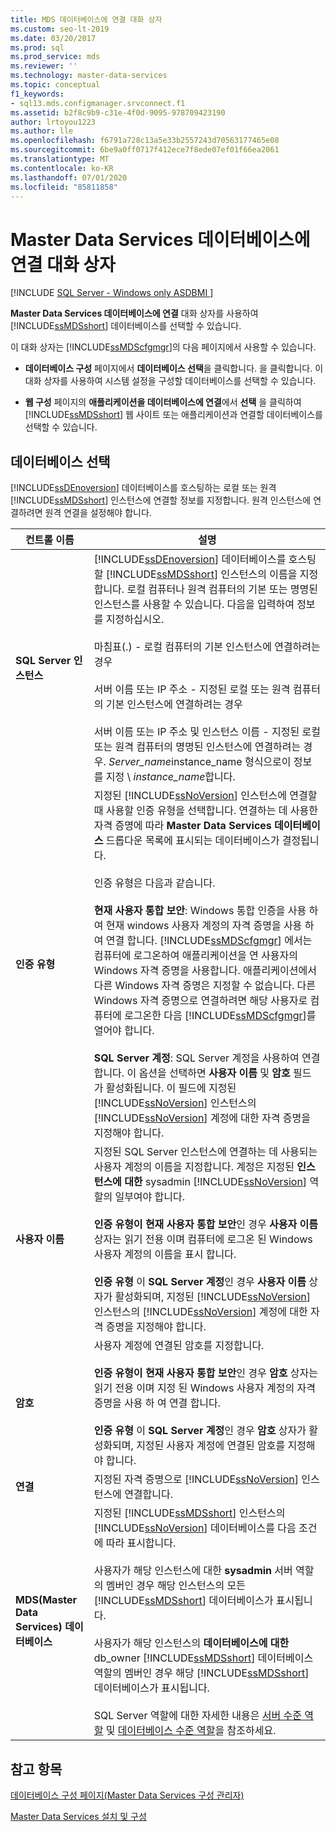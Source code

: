 ```yaml
---
title: MDS 데이터베이스에 연결 대화 상자
ms.custom: seo-lt-2019
ms.date: 03/20/2017
ms.prod: sql
ms.prod_service: mds
ms.reviewer: ''
ms.technology: master-data-services
ms.topic: conceptual
f1_keywords:
- sql13.mds.configmanager.srvconnect.f1
ms.assetid: b2f8c9b9-c31e-4f0d-9095-978709423190
author: lrtoyou1223
ms.author: lle
ms.openlocfilehash: f6791a728c13a5e33b2557243d70563177465e08
ms.sourcegitcommit: 6be9a0ff0717f412ece7f8ede07ef01f66ea2061
ms.translationtype: MT
ms.contentlocale: ko-KR
ms.lasthandoff: 07/01/2020
ms.locfileid: "85811858"
---
```

# <a name="connect-to-a-master-data-services-database-dialog-box"></a>Master Data Services 데이터베이스에 연결 대화 상자

[!INCLUDE [SQL Server - Windows only ASDBMI  ](../includes/applies-to-version/sql-windows-only-asdbmi.md)]

  **Master Data Services 데이터베이스에 연결** 대화 상자를 사용하여 [!INCLUDE[ssMDSshort](../includes/ssmdsshort-md.md)] 데이터베이스를 선택할 수 있습니다.  
  
 이 대화 상자는 [!INCLUDE[ssMDScfgmgr](../includes/ssmdscfgmgr-md.md)]의 다음 페이지에서 사용할 수 있습니다.  
  
-   **데이터베이스 구성** 페이지에서 **데이터베이스 선택**을 클릭합니다. 을 클릭합니다. 이 대화 상자를 사용하여 시스템 설정을 구성할 데이터베이스를 선택할 수 있습니다.  
  
-   **웹 구성** 페이지의 **애플리케이션을 데이터베이스에 연결**에서 **선택** 을 클릭하여 [!INCLUDE[ssMDSshort](../includes/ssmdsshort-md.md)] 웹 사이트 또는 애플리케이션과 연결할 데이터베이스를 선택할 수 있습니다.  
  
## <a name="select-database"></a>데이터베이스 선택  
 [!INCLUDE[ssDEnoversion](../includes/ssdenoversion-md.md)] 데이터베이스를 호스팅하는 로컬 또는 원격 [!INCLUDE[ssMDSshort](../includes/ssmdsshort-md.md)] 인스턴스에 연결할 정보를 지정합니다. 원격 인스턴스에 연결하려면 원격 연결을 설정해야 합니다.  
  
|컨트롤 이름|설명|  
|------------------|-----------------|  
|**SQL Server 인스턴스**|[!INCLUDE[ssDEnoversion](../includes/ssdenoversion-md.md)] 데이터베이스를 호스팅할 [!INCLUDE[ssMDSshort](../includes/ssmdsshort-md.md)] 인스턴스의 이름을 지정합니다. 로컬 컴퓨터나 원격 컴퓨터의 기본 또는 명명된 인스턴스를 사용할 수 있습니다. 다음을 입력하여 정보를 지정하십시오.<br /><br /> 마침표(.) - 로컬 컴퓨터의 기본 인스턴스에 연결하려는 경우<br /><br /> 서버 이름 또는 IP 주소 - 지정된 로컬 또는 원격 컴퓨터의 기본 인스턴스에 연결하려는 경우<br /><br /> 서버 이름 또는 IP 주소 및 인스턴스 이름 - 지정된 로컬 또는 원격 컴퓨터의 명명된 인스턴스에 연결하려는 경우. *Server_name*instance_name 형식으로이 정보를 지정 \\ *instance_name*합니다.|  
|**인증 유형**|지정된 [!INCLUDE[ssNoVersion](../includes/ssnoversion-md.md)] 인스턴스에 연결할 때 사용할 인증 유형을 선택합니다. 연결하는 데 사용한 자격 증명에 따라 **Master Data Services 데이터베이스** 드롭다운 목록에 표시되는 데이터베이스가 결정됩니다.<br /><br /> 인증 유형은 다음과 같습니다.<br /><br /> **현재 사용자 통합 보안**: Windows 통합 인증을 사용 하 여 현재 windows 사용자 계정의 자격 증명을 사용 하 여 연결 합니다. [!INCLUDE[ssMDScfgmgr](../includes/ssmdscfgmgr-md.md)] 에서는 컴퓨터에 로그온하여 애플리케이션을 연 사용자의 Windows 자격 증명을 사용합니다. 애플리케이션에서 다른 Windows 자격 증명은 지정할 수 없습니다. 다른 Windows 자격 증명으로 연결하려면 해당 사용자로 컴퓨터에 로그온한 다음 [!INCLUDE[ssMDScfgmgr](../includes/ssmdscfgmgr-md.md)]를 열어야 합니다.<br /><br /> **SQL Server 계정**: SQL Server 계정을 사용하여 연결합니다. 이 옵션을 선택하면 **사용자 이름** 및 **암호** 필드가 활성화됩니다. 이 필드에 지정된 [!INCLUDE[ssNoVersion](../includes/ssnoversion-md.md)] 인스턴스의 [!INCLUDE[ssNoVersion](../includes/ssnoversion-md.md)] 계정에 대한 자격 증명을 지정해야 합니다.|  
|**사용자 이름**|지정된 SQL Server 인스턴스에 연결하는 데 사용되는 사용자 계정의 이름을 지정합니다. 계정은 지정된 **인스턴스에 대한** sysadmin [!INCLUDE[ssNoVersion](../includes/ssnoversion-md.md)] 역할의 일부여야 합니다.<br /><br /> **인증 유형이** **현재 사용자 통합 보안**인 경우 **사용자 이름** 상자는 읽기 전용 이며 컴퓨터에 로그온 된 Windows 사용자 계정의 이름을 표시 합니다.<br /><br /> **인증 유형** 이 **SQL Server 계정**인 경우 **사용자 이름** 상자가 활성화되며, 지정된 [!INCLUDE[ssNoVersion](../includes/ssnoversion-md.md)] 인스턴스의 [!INCLUDE[ssNoVersion](../includes/ssnoversion-md.md)] 계정에 대한 자격 증명을 지정해야 합니다.|  
|**암호**|사용자 계정에 연결된 암호를 지정합니다.<br /><br /> **인증 유형이** **현재 사용자 통합 보안**인 경우 **암호** 상자는 읽기 전용 이며 지정 된 Windows 사용자 계정의 자격 증명을 사용 하 여 연결 합니다.<br /><br /> **인증 유형** 이 **SQL Server 계정**인 경우 **암호** 상자가 활성화되며, 지정된 사용자 계정에 연결된 암호를 지정해야 합니다.|  
|**연결**|지정된 자격 증명으로 [!INCLUDE[ssNoVersion](../includes/ssnoversion-md.md)] 인스턴스에 연결합니다.|  
|**MDS(Master Data Services) 데이터베이스**|지정된 [!INCLUDE[ssMDSshort](../includes/ssmdsshort-md.md)] 인스턴스의 [!INCLUDE[ssNoVersion](../includes/ssnoversion-md.md)] 데이터베이스를 다음 조건에 따라 표시합니다.<br /><br /> 사용자가 해당 인스턴스에 대한 **sysadmin** 서버 역할의 멤버인 경우 해당 인스턴스의 모든 [!INCLUDE[ssMDSshort](../includes/ssmdsshort-md.md)] 데이터베이스가 표시됩니다.<br /><br /> 사용자가 해당 인스턴스의 **데이터베이스에 대한** db_owner [!INCLUDE[ssMDSshort](../includes/ssmdsshort-md.md)] 데이터베이스 역할의 멤버인 경우 해당 [!INCLUDE[ssMDSshort](../includes/ssmdsshort-md.md)] 데이터베이스가 표시됩니다.<br /><br/> SQL Server 역할에 대한 자세한 내용은 [서버 수준 역할](../relational-databases/security/authentication-access/server-level-roles.md) 및 [데이터베이스 수준 역할](../relational-databases/security/authentication-access/database-level-roles.md)을 참조하세요.|  
  
## <a name="see-also"></a>참고 항목  
 [데이터베이스 구성 페이지&#40;Master Data Services 구성 관리자&#41;](../master-data-services/database-configuration-page-master-data-services-configuration-manager.md)   

[Master Data Services 설치 및 구성](../master-data-services/master-data-services-installation-and-configuration.md)
  
  
